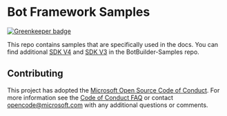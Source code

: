 # Bot Framework Samples

[![Greenkeeper badge](https://badges.greenkeeper.io/MarcelRaschke/BotFramework-Samples.svg)](https://greenkeeper.io/)

This repo contains samples that are specifically used in the docs. You can find additional [SDK V4](https://github.com/Microsoft/BotBuilder-Samples/tree/master/samples) and [SDK V3](https://github.com/Microsoft/BotBuilder-Samples/tree/v3-sdk-samples) in the BotBuilder-Samples repo.

## Contributing

This project has adopted the [Microsoft Open Source Code of Conduct](https://opensource.microsoft.com/codeofconduct/). For more information see the [Code of Conduct FAQ](https://opensource.microsoft.com/codeofconduct/faq/) or contact [opencode@microsoft.com](mailto:opencode@microsoft.com) with any additional questions or comments.

